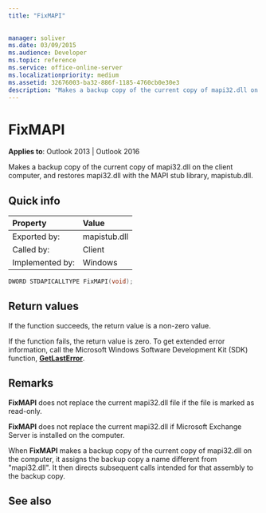 ```yaml
---
title: "FixMAPI"
 
 
manager: soliver
ms.date: 03/09/2015
ms.audience: Developer
ms.topic: reference
ms.service: office-online-server
ms.localizationpriority: medium
ms.assetid: 32676003-ba32-886f-1185-4760cb0e30e3
description: "Makes a backup copy of the current copy of mapi32.dll on the client computer, and restores mapi32.dll with the MAPI stub library, mapistub.dll."
---
```


# FixMAPI

  
  
**Applies to**: Outlook 2013 | Outlook 2016 
  
Makes a backup copy of the current copy of mapi32.dll on the client computer, and restores mapi32.dll with the MAPI stub library, mapistub.dll.
  
## Quick info

|Property |Value |
|:-----|:-----|
|Exported by:  <br/> |mapistub.dll  <br/> |
|Called by:  <br/> |Client  <br/> |
|Implemented by:  <br/> |Windows  <br/> |
   
```cpp
DWORD STDAPICALLTYPE FixMAPI(void); 
```

## Return values

If the function succeeds, the return value is a non-zero value.
  
If the function fails, the return value is zero. To get extended error information, call the Microsoft Windows Software Development Kit (SDK) function, **[GetLastError](https://msdn.microsoft.com/library/ms679360.aspx)**. 
  
## Remarks

 **FixMAPI** does not replace the current mapi32.dll file if the file is marked as read-only. 
  
 **FixMAPI** does not replace the current mapi32.dll if Microsoft Exchange Server is installed on the computer. 
  
When **FixMAPI** makes a backup copy of the current copy of mapi32.dll on the computer, it assigns the backup copy a name different from "mapi32.dll". It then directs subsequent calls intended for that assembly to the backup copy. 
  
## See also



<!-- [KB 256946: You receive a program conflict error message when you start Outlook 2000](https://support.microsoft.com/kb/256946)
  
[KB 228457: Description of the Fixmapi.exe Tool Included with Internet Explorer 5](https://support.microsoft.com/kb/228457) -->

